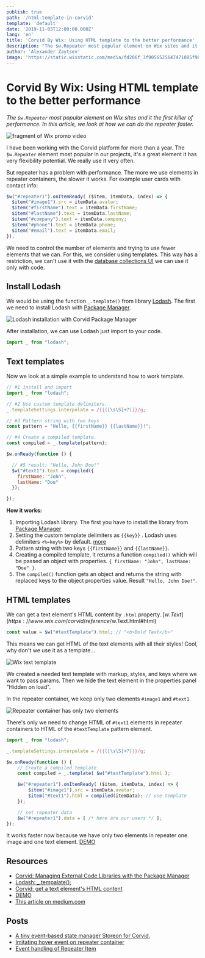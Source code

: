 ```yaml
---
publish: true
path: '/html-template-in-corvid'
template: 'default'
date: '2019-11-03T12:00:00.000Z'
lang: 'en'
title: 'Corvid By Wix: Using HTML template to the better performance'
description: "The $w.Repeater most popular element on Wix sites and it the first killer of performance. In this article, we look at how we can do the repeater faster."
author: 'Alexander Zaytsev'
image: 'https://static.wixstatic.com/media/fd206f_3f9056525647471085f98284dde0d3dc~mv2.jpg'
---
```


# Corvid By Wix: Using HTML template to the better performance

*The `$w.Repeater` most popular element on Wix sites and it the first killer of performance. In this article, we look at how we can do the repeater faster.*

![fragment of Wix promo video](https://static.wixstatic.com/media/e3b156_68a5d808d23c4167bbda3f55e72726e9~mv2.jpg)

I have been working with the Corvid platform for more than a year. The `$w.Repeater` element most popular in our projects, it's a great element it has very flexibility potential. We really use it very often.

But repeater has a problem with performance. The more we use elements in repeater containers, the slower it works. For example user cards with contact info:

```js
$w("#repeater1").onItemReady( ($item, itemData, index) => {
  $item("#image1").src = itemData.avatar;
  $item("#firstName").text = itemData.firstName;
  $item("#lastName").text = itemData.lastName;
  $item("#company").text = itemData.compony;
  $item("#phone").text = itemData.phone;
  $item("#email").text = itemData.email;
});
```

We need to control the number of elements and trying to use fewer elements that we can. For this, we consider using templates. This way has a restriction, we can't use it with the [database collections UI](https://support.wix.com/en/article/corvid-working-with-wix-data) we can use it only with code.

## Install Lodash

We would be using the function `_.template()` from library [Lodash](https://lodash.com/docs/4.17.15#template). The first we need to install Lodash with [Package Manager](https://support.wix.com/en/article/corvid-managing-external-code-libraries-with-the-package-manager).

![Lodash installation with Corvid Package Manager](https://static.wixstatic.com/media/e3b156_fbb231d5ad4c4ed7a2abcd8c9e815e72~mv2.png)

After installation, we can use Lodash just import to your code.

```js
import _ from "lodash";
```

## Text templates

Now we look at a simple example to understand how to work template.

```js
// #1 install and import
import _ from "lodash";

// #2 Use custom template delimiters.
_.templateSettings.interpolate = /{{([\s\S]+?)}}/g;

// #3 Pattern string with two keys
const pattern = "Hello, {{firstName}} {{lastName}}!";

// #4 Create a compiled template.
const compiled = _.template(pattern);

$w.onReady(function () {

  // #5 result: "Hello, John Doe!"
  $w("#text1").text = compiled({
    firstName: "John",
    lastName: "Doe"
  });

});
```

**How it works:**

1. Importing Lodash library. The first you have to install the library from [Package Manager](https://support.wix.com/en/article/corvid-managing-external-code-libraries-with-the-package-manager)
2. Setting the custom template delimiters as `{{key}}` . Lodash uses delimiters `<%=key%>` by default. [more](https://lodash.com/docs/4.17.15#template)
3. Pattern string with two keys `{{firstName}}` and `{{lastName}}`.
4. Creating a compiled template, it returns a function `compiled()` which will be passed an object with properties. `{ firstName: "John", lastName: "Doe" }`.
5. The `compiled()` function gets an object and returns the string with replaced keys to the object properties value. Result `"Hello, John Doe!"`.

## HTML templates

We can get a text element's HTML content by `.html` property. [$w.Text](https://www.wix.com/corvid/reference/$w.Text.html#html)

```js
const value = $w("#textTemplate").html; // "<b>Bold Text</b>"
```

This means we can get HTML of the text elements with all their styles! Cool, why don't we use it as a template…

![Wix text template](https://static.wixstatic.com/media/e3b156_f1ce214c51584716a67de08242b459c4~mv2.png)

We created a needed text template with markup, styles, and keys where we want to pass params. Then we hide the text element in the properties panel "Hidden on load".

In the repeater container, we keep only two elements `#image1` and `#text1`.

![Repeater container has only two elements](https://static.wixstatic.com/media/e3b156_702b764780a947cbb00f7d179e4cf58e~mv2.png)

There's only we need to change HTML of `#text1` elements in repeater containers to HTML of the `#textTemplate` pattern element.

```js
import _ from "lodash";

_.templateSettings.interpolate = /{{([\s\S]+?)}}/g;

$w.onReady(function () {
    // Create a compiled template
    const compiled = _.template( $w("#textTemplate").html );

    $w("#repeater1").onItemReady( ($item, itemData, index) => {
        $item("#image1").src = itemData.avatar;
        $item("#text1").html = compiled(itemData); // use template
    });

    // set repeater data
    $w("#repeater1").data = [ /* here are our users */ ];
});
```

It works faster now because we have only two elements in repeater one image and one text element. [DEMO](https://shoonia.wixsite.com/blog/html-template-in-corvid)

## Resources

- [Corvid: Managing External Code Libraries with the Package Manager](https://support.wix.com/en/article/corvid-managing-external-code-libraries-with-the-package-manager)
- [Lodash: _.tempalate();](https://lodash.com/docs/4.17.15#template)
- [Corvid: get a text element's HTML content](https://www.wix.com/corvid/reference/$w.Text.html#html)
- [DEMO](https://shoonia.wixsite.com/blog/html-template-in-corvid)
- [This article on medium.com](https://medium.com/@shoonia/corvid-by-wix-using-html-template-to-the-better-performance-27ec5a18042e)

## Posts

- [A tiny event-based state manager Storeon for Corvid.](/corvid-storeon/)
- [Imitating hover event on repeater container](/corvid-imitate-hover-event/)
- [Event handling of Repeater Item](/event-handling-of-repeater-item/)
